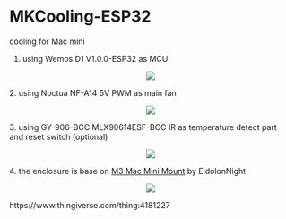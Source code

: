 MKCooling-ESP32
===============
cooling for Mac mini 
1. using Wemos D1 V1.0.0-ESP32 as MCU
<p align="center" >
  <img src="https://github.com/mistak1992/MKCooling-ESP32/blob/master/img/Wemos-D1-V1-0-0-ESP32-WiFi-and-Bluetooth-module-development-module-CP2104-development-board-Computer.jpg?raw=true" float=left>
</p>
2. using Noctua NF-A14 5V PWM as main fan
<p align="center" >
  <img src="https://github.com/mistak1992/MKCooling-ESP32/blob/master/img/NOCTUA.jpg?raw=true" float=left>
</p>
3. using GY-906-BCC MLX90614ESF-BCC IR as temperature detect part and reset switch (optional)
<p align="center" >
  <img src="https://github.com/mistak1992/MKCooling-ESP32/blob/master/img/MLX90614.jpg?raw=true" float=left>
</p>
4. the enclosure is base on <a href="https://www.thingiverse.com/thing:3167987">M3 Mac Mini Mount</a> by EidolonNight 
<p align="center" >
  <img src="https://github.com/mistak1992/MKCooling-ESP32/blob/master/img/mkcooling_enclosure.jpg?raw=true" float=left>
</p>
https://www.thingiverse.com/thing:4181227
